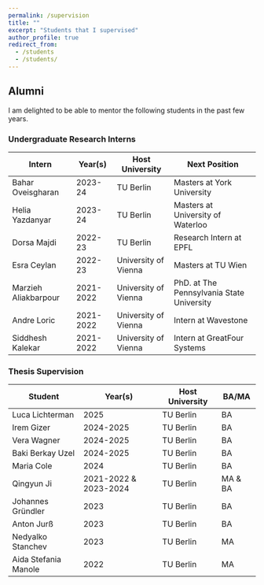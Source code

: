```yaml
---
permalink: /supervision
title: ""
excerpt: "Students that I supervised"
author_profile: true
redirect_from: 
  - /students
  - /students/
---
```


## Alumni
I am delighted to be able to mentor the following students in the past few years.

###  Undergraduate Research Interns

| Intern  | Year(s)  | Host University  | Next Position |
|---|---|---|---|
|  Bahar Oveisgharan |  2023-24 |  TU Berlin |   Masters at York University |
|  Helia Yazdanyar  |  2023-24 | TU Berlin  | Masters at University of Waterloo  |
|  Dorsa Majdi |  2022-23 |  TU Berlin |  Research Intern at EPFL |
|  Esra Ceylan  |  2022-23 | University of Vienna  | Masters at TU Wien |
|  Marzieh Aliakbarpour |  2021-2022 |  University of Vienna  |  PhD. at The Pennsylvania State University |
|  Andre Loric  |  2021-2022 | University of Vienna  | Intern at Wavestone|
|  Siddhesh Kalekar |  2021-2022|  University of Vienna  | Intern at GreatFour Systems|


### Thesis Supervision


| Student  | Year(s)   | Host University |  BA/MA |
|---|---|---|---|
| Luca Lichterman | 2025 | TU Berlin | BA |
| Irem Gizer       |  2024-2025 | TU Berlin | BA    |
| Vera Wagner      | 2024-2025 | TU Berlin | BA    |
| Baki Berkay Uzel | 2024-2025 | TU Berlin |  BA    | 
| Maria Cole  | 2024 | TU Berlin |  BA |
| Qingyun Ji  | 2021-2022 & 2023-2024 | TU Berlin | MA & BA |
| Johannes Gründler  | 2023 | TU Berlin |  BA |
| Anton Jurß | 2023 | TU Berlin | BA | 
| Nedyalko Stanchev | 2023 | TU Berlin | MA | 
| Aida Stefania Manole  |  2022 | TU Berlin | MA    |
 

